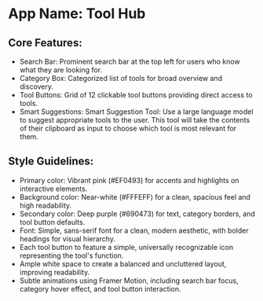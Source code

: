# **App Name**: Tool Hub

## Core Features:

- Search Bar: Prominent search bar at the top left for users who know what they are looking for.
- Category Box: Categorized list of tools for broad overview and discovery.
- Tool Buttons: Grid of 12 clickable tool buttons providing direct access to tools.
- Smart Suggestions: Smart Suggestion Tool: Use a large language model to suggest appropriate tools to the user. This tool will take the contents of their clipboard as input to choose which tool is most relevant for them.

## Style Guidelines:

- Primary color: Vibrant pink (#EF0493) for accents and highlights on interactive elements.
- Background color: Near-white (#FFFEFF) for a clean, spacious feel and high readability.
- Secondary color: Deep purple (#690473) for text, category borders, and tool button defaults.
- Font: Simple, sans-serif font for a clean, modern aesthetic, with bolder headings for visual hierarchy.
- Each tool button to feature a simple, universally recognizable icon representing the tool's function.
- Ample white space to create a balanced and uncluttered layout, improving readability.
- Subtle animations using Framer Motion, including search bar focus, category hover effect, and tool button interaction.